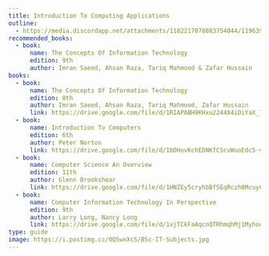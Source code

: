 ```yaml
---
title: Introduction To Computing Applications
outline:
  - https://media.discordapp.net/attachments/1182217078883754044/1196399208253636629/application_of_info_and_comm_tech.webp?ex=65b77c97&is=65a50797&hm=5c30d2092ab5128a1ea793f966cc5157e658a65be97e96c67038b1a806142965&=&format=webp
recommended_books:
  - book:
      name: The Concepts Of Information Technology
      edition: 9th
      author: Imran Saeed, Ahsan Raza, Tariq Mahmood & Zafar Hussain
books:
  - book:
      name: The Concepts Of Information Technology
      edition: 8th
      author: Imran Saeed, Ahsan Raza, Tariq Mahmood, Zafar Hussain
      link: https://drive.google.com/file/d/1RIAPABH9KHxu2244X4iDiYaX_77vEfJ1/view
  - book:
      name: Introduction To Computers
      edition: 6th
      author: Peter Norton
      link: https://drive.google.com/file/d/1bOHovKchEDNKfCScvWuoEdc5-v_st_MT/view
  - book:
      name: Computer Science An Overview
      edition: 11th
      author: Glenn Brookshear
      link: https://drive.google.com/file/d/1HNZEy5cryhbBfSEqRczh0McuyCDLLRw4/view
  - book:
      name: Computer Information Technology In Perspective
      edition: 9th
      author: Larry Long, Nancy Long
      link: https://drive.google.com/file/d/1xjTCkFaAqcnQTRhmqhMj1MyhooTt2ood/view
type: guide
image: https://i.postimg.cc/0QSwxXcS/BSc-IT-Subjects.jpg
---
```

